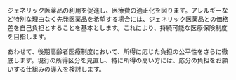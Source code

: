 ジェネリック医薬品の利用を促進し、医療費の適正化を図ります。アレルギーなど特別な理由なく先発医薬品を希望する場合には、ジェネリック医薬品との価格差を自己負担とすることを基本とします。これにより、持続可能な医療保険制度を目指します。

あわせて、後期高齢者医療制度において、所得に応じた負担の公平性をさらに徹底します。現行の所得区分を見直し、特に所得の高い方には、応分の負担をお願いする仕組みの導入を検討します。